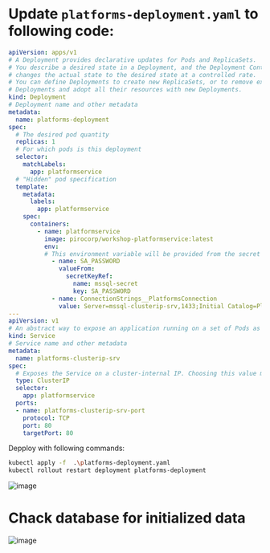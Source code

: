 # Update `platforms-deployment.yaml` to following code:

```yaml
apiVersion: apps/v1
# A Deployment provides declarative updates for Pods and ReplicaSets.
# You describe a desired state in a Deployment, and the Deployment Controller 
# changes the actual state to the desired state at a controlled rate. 
# You can define Deployments to create new ReplicaSets, or to remove existing 
# Deployments and adopt all their resources with new Deployments.
kind: Deployment
# Deployment name and other metadata
metadata: 
  name: platforms-deployment
spec:
  # The desired pod quantity
  replicas: 1
  # For which pods is this deployment
  selector: 
    matchLabels:
      app: platformservice
  # "Hidden" pod specification
  template:
    metadata:
      labels:
        app: platformservice
    spec:
      containers:
        - name: platformservice
          image: pirocorp/workshop-platformservice:latest
          env:
          # This environment variable will be provided from the secret mssql-secret
            - name: SA_PASSWORD
              valueFrom:
                secretKeyRef: 
                  name: mssql-secret
                  key: SA_PASSWORD
            - name: ConnectionStrings__PlatformsConnection
              value: Server=mssql-clusterip-srv,1433;Initial Catalog=PlatformServiceDb;User Id=sa;Password=$(SA_PASSWORD);
---
apiVersion: v1
# An abstract way to expose an application running on a set of Pods as a network service.
kind: Service
# Service name and other metadata
metadata:
  name: platforms-clusterip-srv
spec:
  # Exposes the Service on a cluster-internal IP. Choosing this value makes the Service only reachable from within the cluster. This is the default ServiceType
  type: ClusterIP
  selector:
    app: platformservice
  ports:
  - name: platforms-clusterip-srv-port
    protocol: TCP
    port: 80
    targetPort: 80
```

Depploy with following commands:

```bash
kubectl apply -f  .\platforms-deployment.yaml
kubectl rollout restart deployment platforms-deployment
```

![image](https://user-images.githubusercontent.com/34960418/172683487-f2f3a9cb-86b7-45b1-bff2-576e37b1e8f9.png)


# Chack database for initialized data

![image](https://user-images.githubusercontent.com/34960418/172683648-43b8f7cc-a69e-4bbf-a038-6e79d19cc895.png)
